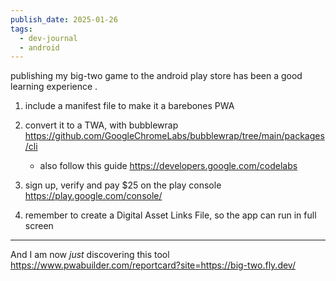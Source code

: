 ```yaml
---
publish_date: 2025-01-26
tags:
  - dev-journal
  - android
---
```

publishing my big-two game to the android play store has been a good learning experience .

1. include a manifest file to make it a barebones PWA
   
2. convert  it to a TWA, with bubblewrap https://github.com/GoogleChromeLabs/bubblewrap/tree/main/packages/cli 
     - also follow this  guide https://developers.google.com/codelabs
   
3.  sign up, verify and pay $25 on the play console https://play.google.com/console/
   
   4. remember to create a Digital Asset Links File, so the app can run in full screen
   
 ---
And I am now _just_ discovering this tool https://www.pwabuilder.com/reportcard?site=https://big-two.fly.dev/